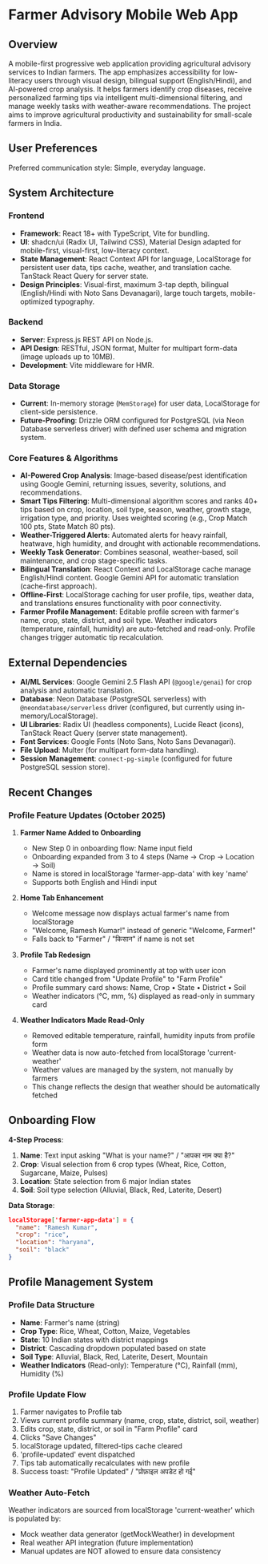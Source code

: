 # Farmer Advisory Mobile Web App

## Overview
A mobile-first progressive web application providing agricultural advisory services to Indian farmers. The app emphasizes accessibility for low-literacy users through visual design, bilingual support (English/Hindi), and AI-powered crop analysis. It helps farmers identify crop diseases, receive personalized farming tips via intelligent multi-dimensional filtering, and manage weekly tasks with weather-aware recommendations. The project aims to improve agricultural productivity and sustainability for small-scale farmers in India.

## User Preferences
Preferred communication style: Simple, everyday language.

## System Architecture

### Frontend
- **Framework**: React 18+ with TypeScript, Vite for bundling.
- **UI**: shadcn/ui (Radix UI, Tailwind CSS), Material Design adapted for mobile-first, visual-first, low-literacy context.
- **State Management**: React Context API for language, LocalStorage for persistent user data, tips cache, weather, and translation cache. TanStack React Query for server state.
- **Design Principles**: Visual-first, maximum 3-tap depth, bilingual (English/Hindi with Noto Sans Devanagari), large touch targets, mobile-optimized typography.

### Backend
- **Server**: Express.js REST API on Node.js.
- **API Design**: RESTful, JSON format, Multer for multipart form-data (image uploads up to 10MB).
- **Development**: Vite middleware for HMR.

### Data Storage
- **Current**: In-memory storage (`MemStorage`) for user data, LocalStorage for client-side persistence.
- **Future-Proofing**: Drizzle ORM configured for PostgreSQL (via Neon Database serverless driver) with defined user schema and migration system.

### Core Features & Algorithms
- **AI-Powered Crop Analysis**: Image-based disease/pest identification using Google Gemini, returning issues, severity, solutions, and recommendations.
- **Smart Tips Filtering**: Multi-dimensional algorithm scores and ranks 40+ tips based on crop, location, soil type, season, weather, growth stage, irrigation type, and priority. Uses weighted scoring (e.g., Crop Match 100 pts, State Match 80 pts).
- **Weather-Triggered Alerts**: Automated alerts for heavy rainfall, heatwave, high humidity, and drought with actionable recommendations.
- **Weekly Task Generator**: Combines seasonal, weather-based, soil maintenance, and crop stage-specific tasks.
- **Bilingual Translation**: React Context and LocalStorage cache manage English/Hindi content. Google Gemini API for automatic translation (cache-first approach).
- **Offline-First**: LocalStorage caching for user profile, tips, weather data, and translations ensures functionality with poor connectivity.
- **Farmer Profile Management**: Editable profile screen with farmer's name, crop, state, district, and soil type. Weather indicators (temperature, rainfall, humidity) are auto-fetched and read-only. Profile changes trigger automatic tip recalculation.

## External Dependencies

- **AI/ML Services**: Google Gemini 2.5 Flash API (`@google/genai`) for crop analysis and automatic translation.
- **Database**: Neon Database (PostgreSQL serverless) with `@neondatabase/serverless` driver (configured, but currently using in-memory/LocalStorage).
- **UI Libraries**: Radix UI (headless components), Lucide React (icons), TanStack React Query (server state management).
- **Font Services**: Google Fonts (Noto Sans, Noto Sans Devanagari).
- **File Upload**: Multer (for multipart form-data handling).
- **Session Management**: `connect-pg-simple` (configured for future PostgreSQL session store).
## Recent Changes

### Profile Feature Updates (October 2025)
1. **Farmer Name Added to Onboarding**
   - New Step 0 in onboarding flow: Name input field
   - Onboarding expanded from 3 to 4 steps (Name → Crop → Location → Soil)
   - Name is stored in localStorage 'farmer-app-data' with key 'name'
   - Supports both English and Hindi input

2. **Home Tab Enhancement**
   - Welcome message now displays actual farmer's name from localStorage
   - "Welcome, Ramesh Kumar!" instead of generic "Welcome, Farmer!"
   - Falls back to "Farmer" / "किसान" if name is not set

3. **Profile Tab Redesign**
   - Farmer's name displayed prominently at top with user icon
   - Card title changed from "Update Profile" to "Farm Profile"
   - Profile summary card shows: Name, Crop • State • District • Soil
   - Weather indicators (°C, mm, %) displayed as read-only in summary card

4. **Weather Indicators Made Read-Only**
   - Removed editable temperature, rainfall, humidity inputs from profile form
   - Weather data is now auto-fetched from localStorage 'current-weather'
   - Weather values are managed by the system, not manually by farmers
   - This change reflects the design that weather should be automatically fetched

## Onboarding Flow

**4-Step Process**:
1. **Name**: Text input asking "What is your name?" / "आपका नाम क्या है?"
2. **Crop**: Visual selection from 6 crop types (Wheat, Rice, Cotton, Sugarcane, Maize, Pulses)
3. **Location**: State selection from 6 major Indian states
4. **Soil**: Soil type selection (Alluvial, Black, Red, Laterite, Desert)

**Data Storage**:
```json
localStorage['farmer-app-data'] = {
  "name": "Ramesh Kumar",
  "crop": "rice",
  "location": "haryana",
  "soil": "black"
}
```

## Profile Management System

### Profile Data Structure
- **Name**: Farmer's name (string)
- **Crop Type**: Rice, Wheat, Cotton, Maize, Vegetables
- **State**: 10 Indian states with district mappings
- **District**: Cascading dropdown populated based on state
- **Soil Type**: Alluvial, Black, Red, Laterite, Desert, Mountain
- **Weather Indicators** (Read-only): Temperature (°C), Rainfall (mm), Humidity (%)

### Profile Update Flow
1. Farmer navigates to Profile tab
2. Views current profile summary (name, crop, state, district, soil, weather)
3. Edits crop, state, district, or soil in "Farm Profile" card
4. Clicks "Save Changes"
5. localStorage updated, filtered-tips cache cleared
6. 'profile-updated' event dispatched
7. Tips tab automatically recalculates with new profile
8. Success toast: "Profile Updated" / "प्रोफ़ाइल अपडेट हो गई"

### Weather Auto-Fetch
Weather indicators are sourced from localStorage 'current-weather' which is populated by:
- Mock weather data generator (getMockWeather) in development
- Real weather API integration (future implementation)
- Manual updates are NOT allowed to ensure data consistency
